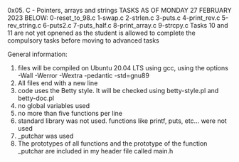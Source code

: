 0x05. C - Pointers, arrays and strings
TASKS AS OF MONDAY 27 FEBRUARY 2023 BELOW:
0-reset_to_98.c
1-swap.c
2-strlen.c
3-puts.c
4-print_rev.c
5-rev_string.c
6-puts2.c
7-puts_half.c
8-print_array.c
9-strcpy.c
Tasks 10 and 11 are not yet opnened as the student is allowed to complete the compulsory tasks before moving to advanced tasks

General information:
1. files will be compiled on Ubuntu 20.04 LTS using gcc, using the options -Wall -Werror -Wextra -pedantic -std=gnu89
2. All files end with a new line
3. code uses the Betty style. It will be checked using betty-style.pl and betty-doc.pl
4. no global variables used
5. no more than five functions per line
6. standard library was not used. functions like printf, puts, etc… were not used
7. _putchar was used 
8. The prototypes of all functions and the prototype of the function _putchar are included in my header file called main.h

